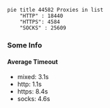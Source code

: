 
```mermaid
pie title 44582 Proxies in list
    "HTTP" : 18440
    "HTTPS": 4584
    "SOCKS" : 25609
```

### Some Info
#### Average Timeout

- mixed: 3.1s
- http: 1.1s
- https: 8.4s
- socks: 4.6s